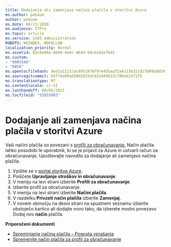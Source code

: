 ```yaml
---
title: Dodajanje ali zamenjava načina plačila v storitvi Azure
ms.author: pebaum
author: pebaum
ms.date: 04/21/2020
ms.audience: ITPro
ms.topic: article
ms.service: o365-administration
ROBOTS: NOINDEX, NOFOLLOW
localization_priority: Normal
ms.assetid: 82c0a06e-86b0-4e8c-8644-59cbc02e7645
ms.custom:
- "9003546"
- "6856"
ms.openlocfilehash: 9ed2a1221cac0951878f97e45baaf2a42236321d27809b9b59f612343f66fd58
ms.sourcegitcommit: b5f7da89a650d2915dc652449623c78be6247175
ms.translationtype: MT
ms.contentlocale: sl-SI
ms.lasthandoff: 08/05/2021
ms.locfileid: "53953993"
---
```

# <a name="add-or-replace-payment-method-in-azure"></a>Dodajanje ali zamenjava načina plačila v storitvi Azure

Vaši načini plačila so povezani s [profili za obračunavanje.](https://docs.microsoft.com/azure/billing/billing-how-to-change-credit-card?WT.mc_id=Portal-Microsoft_Azure_Support#change-payment-method-for-a-billing-profile) Način plačila lahko posodobi le uporabnik, ki se je prijavil za Azure in ustvaril račun za obračunavanje. Upoštevajte navodila za dodajanje ali zamenjavo načina plačila.

1. Vpišite se v [portal storitve Azure](https://portal.azure.com/).
2. Poiščete **Upravljanje stroškov in obračunavanje**.
3. V meniju na levi strani izberite **Profili za obračunavanje**.
4. Izberite profil za obračunavanje.
5. V meniju na levi strani izberite **Načini plačila**.
6. V razdelku **Privzeti način plačila** izberite **Zamenjaj**.
7. V novem območju na desni strani na spustnem seznamu izberite obstoječo kartico ali dodajte novo tako, da izberete modro povezavo Dodaj nov **način** plačila.

**Priporočeni dokumenti**

- [Spreminjanje načina plačila – Pogosta vprašanja](https://docs.microsoft.com/azure/billing/billing-how-to-change-credit-card?WT.mc_id=Portal-Microsoft_Azure_Support#frequently-asked-questions)
- [Spremenite način plačila za profil za obračunavanje](https://docs.microsoft.com/azure/cost-management-billing/manage/change-credit-card?WT.mc_id=Portal-Microsoft_Azure_Support#manage-credit-cards-for-a-microsoft-customer-agreement)
